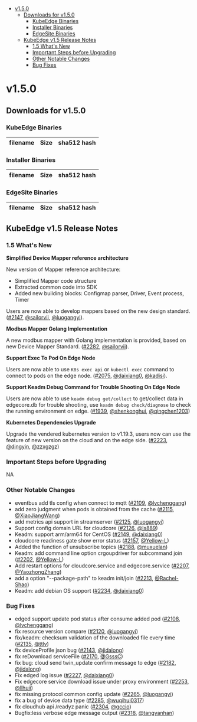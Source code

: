   * [v1.5.0](#v150)
     * [Downloads for v1.5.0](#downloads-for-v150)
        * [KubeEdge Binaries](#kubeedge-binaries)
        * [Installer Binaries](#installer-binaries)
        * [EdgeSite Binaries](#edgesite-binaries)
     * [KubeEdge v1.5 Release Notes](#kubeedge-v15-release-notes)
        * [1.5 What's New](#15-whats-new)
        * [Important Steps before Upgrading](#important-steps-before-upgrading)
        * [Other Notable Changes](#other-notable-changes)
        * [Bug Fixes](#bug-fixes)


# v1.5.0

## Downloads for v1.5.0

### KubeEdge Binaries
| filename | Size | sha512 hash |
| -------- | ---- | ----------- |


### Installer Binaries
| filename | Size | sha512 hash |
| -------- | ---- | ----------- |


### EdgeSite Binaries
| filename | Size | sha512 hash |
| -------- | ---- | ----------- |


## KubeEdge v1.5 Release Notes

### 1.5 What's New

**Simplified Device Mapper reference architecture**

New version of Mapper reference architecture:

- Simplified Mapper code structure
- Extracted common code into SDK
- Added new building blocks: Configmap parser, Driver, Event process, Timer

Users are now able to develop mappers based on the new design standard.([#2147](https://github.com/kubeedge/kubeedge/pull/2147), [@sailorvii](https://github.com/sailorvii), [@luogangyi](https://github.com/luogangyi)).

**Modbus Mapper Golang Implementation**

A new modbus mapper with Golang implementation is provided, based on new Device Mapper Standard. ([#2282](https://github.com/kubeedge/kubeedge/pull/2282), [@sailorvii](https://github.com/sailorvii)). 

**Support Exec To Pod On Edge Node**

Users are now able to use `K8s exec api` or `kubectl exec` command to connect to pods on the edge node. ([#2075](https://github.com/kubeedge/kubeedge/pull/2075), [@daixiang0](https://github.com/daixiang0), [@kadisi](https://github.com/kadisi)).

**Support Keadm Debug Command for Trouble Shooting On Edge Node**

Users are now able to use `keadm debug get/collect` to get/collect data in edgecore.db for trouble shooting, 
use `keadm debug check/diagnose` to check the running environment on edge. ([#1939](https://github.com/kubeedge/kubeedge/pull/1939), [@shenkonghui](https://github.com/shenkonghui), [@qingchen1203](https://github.com/qingchen1203))

**Kubernetes Dependencies Upgrade**

Upgrade the vendered kubernetes version to v1.19.3, users now can use the feature of new version
on the cloud and on the edge side. ([#2223](https://github.com/kubeedge/kubeedge/pull/2223), [@dingyin](https://github.com/dingyin), [@zzxgzgz](https://github.com/zzxgzgz))

### Important Steps before Upgrading

NA

### Other Notable Changes

- eventbus add tls config when connect to mqtt ([#2109](https://github.com/kubeedge/kubeedge/pull/2109), [@lvchenggang](https://github.com/lvchenggang))
- add zero judgment when pods is obtained from the cache ([#2115](https://github.com/kubeedge/kubeedge/pull/2115), [@XiaoJiangWang](https://github.com/XiaoJiangWang))
- add metrics api support in streamserver ([#2125](https://github.com/kubeedge/kubeedge/pull/2125), [@luogangyi](https://github.com/luogangyi))
- Support config domain URL for cloudcore ([#2126](https://github.com/kubeedge/kubeedge/pull/2126), [@ls889](https://github.com/ls889))
- Keadm: support arm/arm64 for CentOS ([#2149](https://github.com/kubeedge/kubeedge/pull/2149), [@daixiang0](https://github.com/daixiang0))
- cloudcore readiness gate show error status ([#2157](https://github.com/kubeedge/kubeedge/pull/2157), [@Yellow-L](https://github.com/Yellow-L))
- Added the function of unsubscribe topics ([#2188](https://github.com/kubeedge/kubeedge/pull/2188), [@muxuelan](https://github.com/muxuelan))
- Keadm: add command line option crgoupdriver for subcommand join ([#2202](https://github.com/kubeedge/kubeedge/pull/2202), [@Yellow-L](https://github.com/Yellow-L))
- Add restart options for cloudcore.service and edgecore.service ([#2207](https://github.com/kubeedge/kubeedge/pull/2207), [@YaozhongZhang](https://github.com/YaozhongZhang))
- add a option "--package-path" to keadm init/join ([#2213](https://github.com/kubeedge/kubeedge/pull/2213), [@Rachel-Shao](https://github.com/Rachel-Shao))
- Keadm: add debian OS support ([#2234](https://github.com/kubeedge/kubeedge/pull/2234), [@daixiang0](https://github.com/daixiang0))



### Bug Fixes

- edged support update pod status after consume added pod ([#2108](https://github.com/kubeedge/kubeedge/pull/2108), [@lvchenggang](https://github.com/lvchenggang))
- fix resource version compare ([#2120](https://github.com/kubeedge/kubeedge/pull/2120), [@luogangyi](https://github.com/luogangyi))
- fix/keadm: checksum validation of the downloaded file every time ([#2135](https://github.com/kubeedge/kubeedge/pull/2135), [@ttlv](https://github.com/ttlv))
- fix deviceProfile json bug ([#2143](https://github.com/kubeedge/kubeedge/pull/2143), [@jidalong](https://github.com/jidalong))
- fix reDownload serviceFile ([#2170](https://github.com/kubeedge/kubeedge/pull/2170), [@GsssC](https://github.com/GsssC))
- fix bug: cloud send twin_update confirm message to edge ([#2182](https://github.com/kubeedge/kubeedge/pull/2182), [@jidalong](https://github.com/jidalong))
- Fix edged log issue ([#2227](https://github.com/kubeedge/kubeedge/pull/2227), [@daixiang0](https://github.com/daixiang0))
- Fix edgecore service download issue under proxy environment ([#2253](https://github.com/kubeedge/kubeedge/pull/2253), [@llhuii](https://github.com/llhuii))
- fix missing protocol common config update ([#2265](https://github.com/kubeedge/kubeedge/pull/2265), [@luogangyi](https://github.com/luogangyi))
- fix a bug of device data type ([#2285](https://github.com/kubeedge/kubeedge/pull/2285), [@wuqihui0317](https://github.com/wuqihui0317))
- fix cloudhub api /readyz panic ([#2304](https://github.com/kubeedge/kubeedge/pull/2304), [@gccio](https://github.com/gccio))
- Bugfix:less verbose edge message output ([#2318](https://github.com/kubeedge/kubeedge/pull/2318), [@tangyanhan](https://github.com/tangyanhan))
